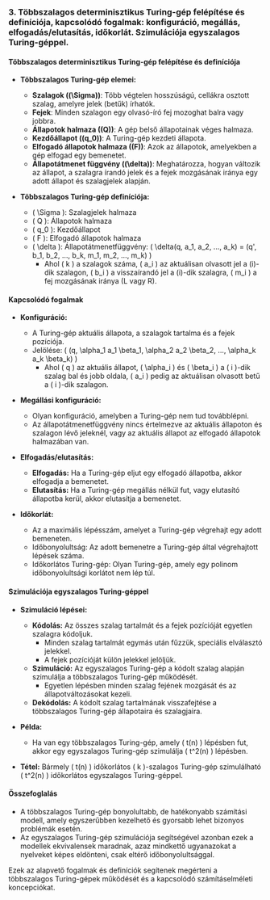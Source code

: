 ### 3. Többszalagos determinisztikus Turing-gép felépítése és definíciója, kapcsolódó fogalmak: konfiguráció, megállás, elfogadás/elutasítás, időkorlát. Szimulációja egyszalagos Turing-géppel.

#### Többszalagos determinisztikus Turing-gép felépítése és definíciója

- **Többszalagos Turing-gép elemei:**
  - **Szalagok (\(\Sigma\))**: Több végtelen hosszúságú, cellákra osztott szalag, amelyre jelek (betűk) írhatók.
  - **Fejek**: Minden szalagon egy olvasó-író fej mozoghat balra vagy jobbra.
  - **Állapotok halmaza (\(Q\))**: A gép belső állapotainak véges halmaza.
  - **Kezdőállapot (\(q_0\))**: A Turing-gép kezdeti állapota.
  - **Elfogadó állapotok halmaza (\(F\))**: Azok az állapotok, amelyekben a gép elfogad egy bemenetet.
  - **Állapotátmenet függvény (\(\delta\))**: Meghatározza, hogyan változik az állapot, a szalagra írandó jelek és a fejek mozgásának iránya egy adott állapot és szalagjelek alapján.

- **Többszalagos Turing-gép definíciója:**
  - \( \Sigma \): Szalagjelek halmaza
  - \( Q \): Állapotok halmaza
  - \( q_0 \): Kezdőállapot
  - \( F \): Elfogadó állapotok halmaza
  - \( \delta \): Állapotátmenetfüggvény: \( \delta(q, a_1, a_2, ..., a_k) = (q', b_1, b_2, ..., b_k, m_1, m_2, ..., m_k) \)
    - Ahol \( k \) a szalagok száma, \( a_i \) az aktuálisan olvasott jel a \(i\)-dik szalagon, \( b_i \) a visszaírandó jel a \(i\)-dik szalagra, \( m_i \) a fej mozgásának iránya (L vagy R).

#### Kapcsolódó fogalmak

- **Konfiguráció:**
  - A Turing-gép aktuális állapota, a szalagok tartalma és a fejek pozíciója.
  - Jelölése: \( (q, \alpha_1 a_1 \beta_1, \alpha_2 a_2 \beta_2, ..., \alpha_k a_k \beta_k) \)
    - Ahol \( q \) az aktuális állapot, \( \alpha_i \) és \( \beta_i \) a \( i \)-dik szalag bal és jobb oldala, \( a_i \) pedig az aktuálisan olvasott betű a \( i \)-dik szalagon.

- **Megállási konfiguráció:**
  - Olyan konfiguráció, amelyben a Turing-gép nem tud továbblépni.
  - Az állapotátmenetfüggvény nincs értelmezve az aktuális állapoton és szalagon lévő jeleknél, vagy az aktuális állapot az elfogadó állapotok halmazában van.

- **Elfogadás/elutasítás:**
  - **Elfogadás:** Ha a Turing-gép eljut egy elfogadó állapotba, akkor elfogadja a bemenetet.
  - **Elutasítás:** Ha a Turing-gép megállás nélkül fut, vagy elutasító állapotba kerül, akkor elutasítja a bemenetet.

- **Időkorlát:**
  - Az a maximális lépésszám, amelyet a Turing-gép végrehajt egy adott bemeneten.
  - Időbonyolultság: Az adott bemenetre a Turing-gép által végrehajtott lépések száma.
  - Időkorlátos Turing-gép: Olyan Turing-gép, amely egy polinom időbonyolultsági korlátot nem lép túl.

#### Szimulációja egyszalagos Turing-géppel

- **Szimuláció lépései:**
  - **Kódolás:** Az összes szalag tartalmát és a fejek pozícióját egyetlen szalagra kódoljuk.
    - Minden szalag tartalmát egymás után fűzzük, speciális elválasztó jelekkel.
    - A fejek pozícióját külön jelekkel jelöljük.
  - **Szimuláció:** Az egyszalagos Turing-gép a kódolt szalag alapján szimulálja a többszalagos Turing-gép működését.
    - Egyetlen lépésben minden szalag fejének mozgását és az állapotváltozásokat kezeli.
  - **Dekódolás:** A kódolt szalag tartalmának visszafejtése a többszalagos Turing-gép állapotaira és szalagjaira.
  
- **Példa:**
  - Ha van egy többszalagos Turing-gép, amely \( t(n) \) lépésben fut, akkor egy egyszalagos Turing-gép szimulálja \( t^2(n) \) lépésben.

- **Tétel:** Bármely \( t(n) \) időkorlátos \( k \)-szalagos Turing-gép szimulálható \( t^2(n) \) időkorlátos egyszalagos Turing-géppel.

#### Összefoglalás

- A többszalagos Turing-gép bonyolultabb, de hatékonyabb számítási modell, amely egyszerűbben kezelhető és gyorsabb lehet bizonyos problémák esetén.
- Az egyszalagos Turing-gép szimulációja segítségével azonban ezek a modellek ekvivalensek maradnak, azaz mindkettő ugyanazokat a nyelveket képes eldönteni, csak eltérő időbonyolultsággal.

Ezek az alapvető fogalmak és definíciók segítenek megérteni a többszalagos Turing-gépek működését és a kapcsolódó számításelméleti koncepciókat.